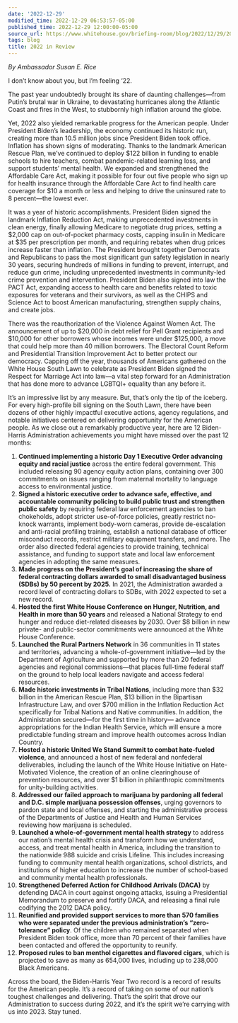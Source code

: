 ```yaml
---
date: '2022-12-29'
modified_time: 2022-12-29 06:53:57-05:00
published_time: 2022-12-29 12:00:00-05:00
source_url: https://www.whitehouse.gov/briefing-room/blog/2022/12/29/2022-in-review/
tags: blog
title: 2022 in Review
---
```

 
*By Ambassador Susan E. Rice*

I don’t know about you, but I’m feeling ‘22.

The past year undoubtedly brought its share of daunting challenges—from
Putin’s brutal war in Ukraine, to devastating hurricanes along the
Atlantic Coast and fires in the West, to stubbornly high inflation
around the globe.

Yet, 2022 also yielded remarkable progress for the American people.
Under President Biden’s leadership, the economy continued its historic
run, creating more than 10.5 million jobs since President Biden took
office. Inflation has shown signs of moderating. Thanks to the landmark
American Rescue Plan, we’ve continued to deploy $122 billion in funding
to enable schools to hire teachers, combat pandemic-related learning
loss, and support students’ mental health. We expanded and strengthened
the Affordable Care Act, making it possible for four out five people who
sign up for health insurance through the Affordable Care Act to find
health care coverage for $10 a month or less and helping to drive the
uninsured rate to 8 percent—the lowest ever.

It was a year of historic accomplishments. President Biden signed the
landmark Inflation Reduction Act, making unprecedented investments in
clean energy, finally allowing Medicare to negotiate drug prices,
setting a $2,000 cap on out-of-pocket pharmacy costs, capping insulin in
Medicare at $35 per prescription per month, and requiring rebates when
drug prices increase faster than inflation. The President brought
together Democrats and Republicans to pass the most significant gun
safety legislation in nearly 30 years, securing hundreds of millions in
funding to prevent, interrupt, and reduce gun crime, including
unprecedented investments in community-led crime prevention and
intervention. President Biden also signed into law the PACT Act,
expanding access to health care and benefits related to toxic exposures
for veterans and their survivors, as well as the CHIPS and Science Act
to boost American manufacturing, strengthen supply chains, and create
jobs.

There was the reauthorization of the Violence Against Women Act. The
announcement of up to $20,000 in debt relief for Pell Grant recipients
and $10,000 for other borrowers whose incomes were under $125,000, a
move that could help more than 40 million borrowers. The Electoral Count
Reform and Presidential Transition Improvement Act to better protect our
democracy. Capping off the year, thousands of Americans gathered on the
White House South Lawn to celebrate as President Biden signed the
Respect for Marriage Act into law—a vital step forward for an
Administration that has done more to advance LGBTQI+ equality than any
before it.

It’s an impressive list by any measure. But, that’s only the tip of the
iceberg. For every high-profile bill signing on the South Lawn, there
have been dozens of other highly impactful executive actions, agency
regulations, and notable initiatives centered on delivering opportunity
for the American people. As we close out a remarkably productive year,
here are 12 Biden-Harris Administration achievements you might have
missed over the past 12 months:

1.  **Continued implementing a historic Day 1 Executive Order advancing
    equity and racial justice** across the entire federal government.
    This included releasing 90 agency equity action plans, containing
    over 300 commitments on issues ranging from maternal mortality to
    language access to environmental justice.
2.  **Signed a historic executive order to advance safe, effective, and
    accountable community policing to build public trust and strengthen
    public safety** by requiring federal law enforcement agencies to ban
    chokeholds, adopt stricter use-of-force policies, greatly restrict
    no-knock warrants, implement body-worn cameras, provide
    de-escalation and anti-racial profiling training, establish a
    national database of officer misconduct records, restrict military
    equipment transfers, and more. The order also directed federal
    agencies to provide training, technical assistance, and funding to
    support state and local law enforcement agencies in adopting the
    same measures.
3.  **Made progress on the President’s goal of increasing the share of
    federal contracting dollars awarded to small disadvantaged business
    (SDBs) by 50 percent by 2025.** In 2021, the Administration awarded
    a record level of contracting dollars to SDBs, with 2022 expected to
    set a new record.
4.  **Hosted the first White House Conference on Hunger, Nutrition, and
    Health in more than 50 years** and released a National Strategy to
    end hunger and reduce diet-related diseases by 2030. Over $8 billion
    in new private- and public-sector commitments were announced at the
    White House Conference.
5.  **Launched the Rural Partners Network** in 36 communities in 11
    states and territories, advancing a whole-of-government
    initiative—led by the Department of Agriculture and supported by
    more than 20 federal agencies and regional commissions—that places
    full-time federal staff on the ground to help local leaders navigate
    and access federal resources.
6.  **Made historic investments in Tribal Nations**, including more than
    $32 billion in the American Rescue Plan, $13 billion in the
    Bipartisan Infrastructure Law, and over $700 million in the
    Inflation Reduction Act specifically for Tribal Nations and Native
    communities. In addition, the Administration secured—for the first
    time in history— advance appropriations for the Indian Health
    Service, which will ensure a more predictable funding stream and
    improve health outcomes across Indian Country.
7.  **Hosted a historic United We Stand Summit to combat hate-fueled
    violence**, and announced a host of new federal and nonfederal
    deliverables, including the launch of the White House Initiative on
    Hate-Motivated Violence, the creation of an online clearinghouse of
    prevention resources, and over $1 billion in philanthropic
    commitments for unity-building activities.
8.  **Addressed our failed approach to marijuana by pardoning all
    federal and D.C. simple marijuana possession offenses**, urging
    governors to pardon state and local offenses, and starting the
    administrative process of the Departments of Justice and Health and
    Human Services reviewing how marijuana is scheduled.
9.  **Launched a whole-of-government mental health strategy** to address
    our nation’s mental health crisis and transform how we understand,
    access, and treat mental health in America, including the transition
    to the nationwide 988 suicide and crisis Lifeline. This includes
    increasing funding to community mental health organizations, school
    districts, and institutions of higher education to increase the
    number of school-based and community mental health professionals.
10. **Strengthened Deferred Action for Childhood Arrivals (DACA)** by
    defending DACA in court against ongoing attacks, issuing a
    Presidential Memorandum to preserve and fortify DACA, and releasing
    a final rule codifying the 2012 DACA policy.
11. **Reunified and provided support services to more than 570 families
    who were separated under the previous administration’s
    “zero-tolerance” policy**. Of the children who remained separated
    when President Biden took office, more than 70 percent of their
    families have been contacted and offered the opportunity to reunify.
12. **Proposed rules to ban menthol cigarettes and flavored cigars**,
    which is projected to save as many as 654,000 lives, including up to
    238,000 Black Americans.

Across the board, the Biden-Harris Year Two record is a record of
results for the American people. It’s a record of taking on some of our
nation’s toughest challenges and delivering. That’s the spirit that
drove our Administration to success during 2022, and it’s the spirit
we’re carrying with us into 2023. Stay tuned.
